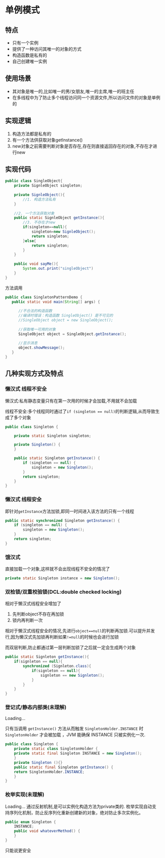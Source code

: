 # 单例模式

## 特点

+ 只有一个实例
+ 提供了一种访问其唯一的对象的方式
+ 构造函数是私有的
+ 自己创建唯一实例

## 使用场景

+ 其对象是唯一的,比如唯一的男/女朋友,唯一的主席,唯一的班主任
+ 在多线程中为了防止多个线程访问同一个资源文件,所以访问文件的对象是单例的


## 实现逻辑

1. 构造方法都是私有的
2. 有一个方法供获取对象getInstance()
3. new对象之前需要判断对象是否存在,存在则直接返回存在的对象,不存在才进行new


## 实现代码

```java
public class SingleObject{
    private SignleObject singleton;
    
    private SignleObject(){
        //1. 构造方法私有
    }
    
    //2. 一个方法获取对象
    public static SignleObject getInstance(){
        //3. 不存在才new
        if(singleton==null){
            singleton=new SignleObject();
            return singleton;
        }else{
            return singleton;
        }
    }
    
    public void sayMe(){
        System.out.print("singleObject")
    }
}
```
方法调用
```java
public class SingletonPatternDemo {
   public static void main(String[] args) {
 
      //不合法的构造函数
      //编译时错误：构造函数 SingleObject() 是不可见的
      //SingleObject object = new SingleObject();
 
      //获取唯一可用的对象
      SingleObject object = SingleObject.getInstance();
 
      //显示消息
      object.showMessage();
   }
}
```

## 几种实现方式及特点

### 懒汉式 线程不安全

懒汉式:私有静态变量只有在第一次用的时候才会加载,不用就不会加载

线程不安全:多个线程同时通过了`if (singleton == null)`的判断逻辑,从而导致生成了多个对象



```java
public class Singleton {

    private static Singleton singleton;

    private Singleton() {
    }

    public static Singleton getInstance() {
        if (singleton == null) {
            singleton = new Singleton();
        }
        return singleton;
    }
}
```

### 懒汉式 线程安全

即针对`getInstance`方法加锁,即同一时间进入该方法的只有一个线程

```java
public static synchronized Singleton getInstance() {
    if (singleton == null) {
        singleton = new Singleton();
    }
    return singleton;
}

```
### 饿汉式 

直接加载一个对象,这样就不会出现线程不安全的情况了

```java
private static Singleton instance = new Singleton();

```

### 双检锁/双重校验锁(DCL:double checked locking)

相对于懒汉式线程安全增加了
1. 先判断object不存在再加锁
2. 锁内再判断一次

相对于懒汉式线程安全的情况,先进行`object==null`的判断再加锁.可以提升并发行,因为懒汉式先加锁再判断如果`!=null`的时候也会进行加锁

而双层判断,防止都通过第一层判断加锁了之后就一定会生成两个对象

```java
public static Signleton getInstance(){
    if(signleton == null){
        synchronized (Signleton.class){
            if(signleton == null){
                signleton == new Signleton();
            }
        }
    }
}
```

### 登记式/静态内部类(未理解)
Loading...

只有当调用 `getInstance()` 方法从而触发 `SingletonHolder.INSTANCE` 时 `SingletonHolder` 才会被加载
，JVM 能确保 INSTANCE 只被实例化一次.
```java
public class Singleton {  
    private static class SingletonHolder {  
    private static final Singleton INSTANCE = new Singleton();  
    }  
    private Singleton (){}  
    public static final Singleton getInstance() {  
    return SingletonHolder.INSTANCE;  
    }  
}
```
### 枚举实现(未理解)
Loading...
通过反射机制,是可以实例化构造方法为private类的.
枚举实现自动支持序列化机制，防止反序列化重新创建新的对象，绝对防止多次实例化。
```java
public enum Singleton {  
    INSTANCE;  
    public void whateverMethod() {  
    }  
}
```
只能说更安全
